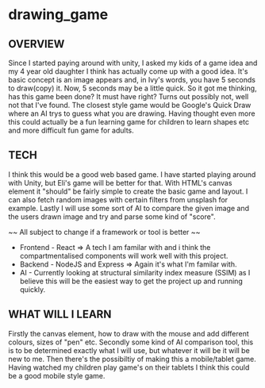 # drawing_game

## OVERVIEW ##
Since I started paying around with unity, I asked my kids of a game idea and my 4 year old daughter I think has actually come up with a good idea.
It's basic concept is an image appears and, in Ivy's words, you have 5 seconds to draw(copy) it. Now, 5 seconds may be a little quick. So it got me thinking, has this game been done? It must have right? Turns out possibly not, well not that I've found. The closest style game would be Google's Quick Draw where an AI trys to guess what you are drawing. Having thought even more this could actually be a fun learning game for children to learn shapes etc and more difficult fun game for adults.

## TECH ##
I think this would be a good web based game. I have started playing around with Unity, but Eli's game will be better for that. With HTML's canvas element it "should" be fairly simple to create the basic game and layout. I can also fetch random images with certain filters from unsplash for example. Lastly I will use some sort of AI to compare the given image and the users drawn image and try and parse some kind of "score".

~~ All subject to change if a framework or tool is better ~~
- Frontend - React => A tech I am familar with and i think the compartmentalised components will work well with this project.
- Backend - NodeJS and Express => Again it's what I'm familar with.
- AI - Currently looking at structural similarity index measure (SSIM) as I believe this will be the easiest way to get the project up and running quickly.

## WHAT WILL I LEARN ##
Firstly the canvas element, how to draw with the mouse and add different colours, sizes of "pen" etc. Secondly some kind of AI comparison tool, this is to be determined exactly what I will use, but whatever it will be it will be new to me. Then there's the possibiltiy of making this a mobile/tablet game. Having watched my children play game's on their tablets I think this could be a good mobile style game.
